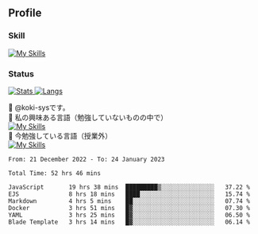 ## Profile
### Skill
[![My Skills](https://skillicons.dev/icons?i=html,css,javascript,php,java,nodejs,react,bootstrap,docker,laravel,git,github,githubactions,materialui&theme=dark)](https://skillicons.dev)<br>
### Status
[![Stats](https://github-readme-stats.vercel.app/api?username=koki-sys&count_private=true&show_icons=true)
![Langs](https://github-readme-stats.vercel.app/api/top-langs/?username=koki-sys&layout=compact)](https://github.com/koki-sys)

👋 @koki-sysです。<br/>
👀 私の興味ある言語（勉強していないものの中で）<br/>
[![My Skills](https://skillicons.dev/icons?i=golang,gin&theme=dark)](https://skillicons.dev)<br/>
🌱 今勉強している言語（授業外）<br/>
[![My Skills](https://skillicons.dev/icons?i=typescript,react&theme=dark)](https://skillicons.dev)


<!---
koki-sys/koki-sys is a ✨ special ✨ repository because its `README.md` (this file) appears on your GitHub profile.
You can click the Preview link to take a look at your changes.
--->

<!--START_SECTION:waka-->

```text
From: 21 December 2022 - To: 24 January 2023

Total Time: 52 hrs 46 mins

JavaScript       19 hrs 38 mins  █████████▒░░░░░░░░░░░░░░░   37.22 %
EJS              8 hrs 18 mins   ████░░░░░░░░░░░░░░░░░░░░░   15.74 %
Markdown         4 hrs 5 mins    ██░░░░░░░░░░░░░░░░░░░░░░░   07.74 %
Docker           3 hrs 51 mins   █▓░░░░░░░░░░░░░░░░░░░░░░░   07.30 %
YAML             3 hrs 25 mins   █▓░░░░░░░░░░░░░░░░░░░░░░░   06.50 %
Blade Template   3 hrs 14 mins   █▓░░░░░░░░░░░░░░░░░░░░░░░   06.14 %
```

<!--END_SECTION:waka-->
